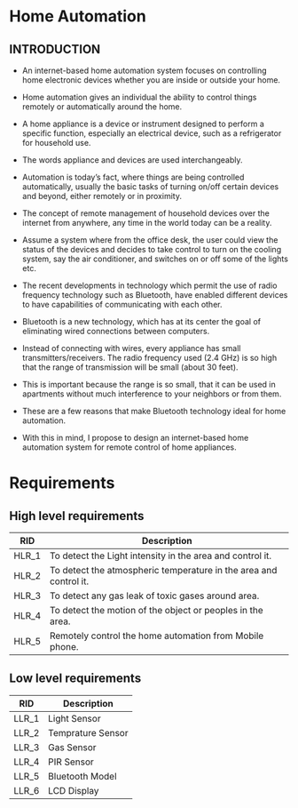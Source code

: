 # Home Automation
## INTRODUCTION
- An internet-based home automation system focuses on controlling home electronic devices whether you are inside or outside your home.
- Home automation gives an individual the ability to control things remotely or automatically around the home.
- A home appliance is a device or instrument designed to perform a specific function, especially an electrical device, such as a refrigerator for household use.
- The words appliance and devices are used interchangeably. 

- Automation is today’s fact, where things are being controlled automatically, usually the basic tasks of turning on/off certain devices and beyond, either remotely or in proximity.
- The concept of remote management of household devices over the internet from anywhere, any time in the world today can be a reality.
- Assume a system where from the office desk, the user could view the status of the devices and decides to take control to turn on the cooling system, say the air conditioner, and switches on or off some of the lights etc.

- The recent developments in technology which permit the use of radio frequency technology such as Bluetooth, have enabled different devices to have capabilities of communicating with each other.
- Bluetooth is a new technology, which has at its center the goal of eliminating wired connections between computers. 
- Instead of connecting with wires, every appliance has small transmitters/receivers. The radio frequency used (2.4 GHz) is so high that the range of transmission will be small (about 30 feet). 
- This is important because the range is so small, that it can be used in apartments without much interference to your neighbors or from them. 
- These are a few reasons that make Bluetooth technology ideal for home automation. 
- With this in mind, I propose to design an internet-based home automation system for remote control of home appliances.


# Requirements

## High level requirements

|RID| Description|
|----|----|
|HLR_1| To detect the Light intensity in the area and control it.|
|HLR_2| To detect the atmospheric temperature in the area and control it.|
|HLR_3| To detect any gas leak of toxic gases around area.|
|HLR_4| To detect the motion of the object or peoples in the area.|
|HLR_5| Remotely control the home automation from Mobile phone.|

## Low level requirements

|RID| Description|
|----|----|
|LLR_1| Light Sensor|
|LLR_2| Temprature Sensor|
|LLR_3| Gas Sensor|
|LLR_4| PIR Sensor|
|LLR_5| Bluetooth Model|
|LLR_6| LCD Display|





